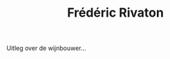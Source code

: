 ﻿---
title: Frédéric Rivaton
huis:  Domaine Rivaton
dept:  Pyrenées Orientales
regio: Roussillon
photo: auge2.jpg
layout: wijnhuis

wijnen:
    - naam:  Tombé du Ciel'12
      ref:   Rous 1201
      app:   Vin de France
      type:  Rouge
      cep:   60% Syrah/40% Carignan
      prijs: €9.38

    - naam:  Vieilles Vignes'10
      ref:   Rous 1002
      app:   Vin de France
      type:  Rouge
      cep:   70% Carignan/20% Syrah/10% Grenache
      prijs: €13.00

    - naam:  Gribouille"10
      ref:   Rous 1001
      app:   Vin de France
      type:  Rouge
      cep:   70% Carignan/20% Syrah/10% Grenache
      prijs: €15.8 

---
Uitleg over de wijnbouwer...
